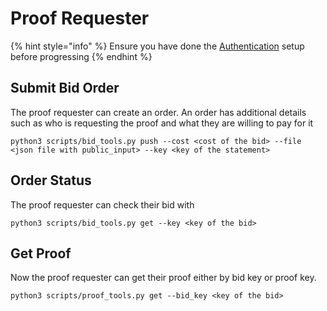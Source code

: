 # Proof Requester

{% hint style="info" %}
Ensure you have done the [Authentication](sign-up.md) setup before progressing
{% endhint %}

## Submit Bid Order

The proof requester can create an order. An order has additional details such as who is requesting the proof and what they are willing to pay for it

```
python3 scripts/bid_tools.py push --cost <cost of the bid> --file <json file with public_input> --key <key of the statement> 
```

## Order Status

The proof requester can check their bid with

```
python3 scripts/bid_tools.py get --key <key of the bid> 
```

## Get Proof

Now the proof requester can get their proof either by bid key or proof key.

```
python3 scripts/proof_tools.py get --bid_key <key of the bid> 
```
